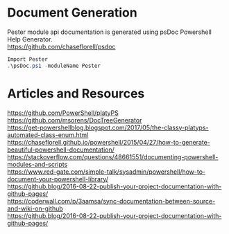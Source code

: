 # Document Generation

Pester module api documentation is generated using psDoc Powershell Help Generator.  
https://github.com/chaseflorell/psdoc

```powershell
Import Pester
.\psDoc.ps1 -moduleName Pester

```

# Articles and Resources

https://github.com/PowerShell/platyPS  
https://github.com/msorens/DocTreeGenerator  
https://get-powershellblog.blogspot.com/2017/05/the-classy-platyps-automated-class-enum.html  
https://chaseflorell.github.io/powershell/2015/04/27/how-to-generate-beautiful-powershell-documentation/  
https://stackoverflow.com/questions/48661551/documenting-powershell-modules-and-scripts  
https://www.red-gate.com/simple-talk/sysadmin/powershell/how-to-document-your-powershell-library/  
https://github.blog/2016-08-22-publish-your-project-documentation-with-github-pages/  
https://coderwall.com/p/3aamsa/sync-documentation-between-source-and-wiki-on-github  
https://github.blog/2016-08-22-publish-your-project-documentation-with-github-pages/  